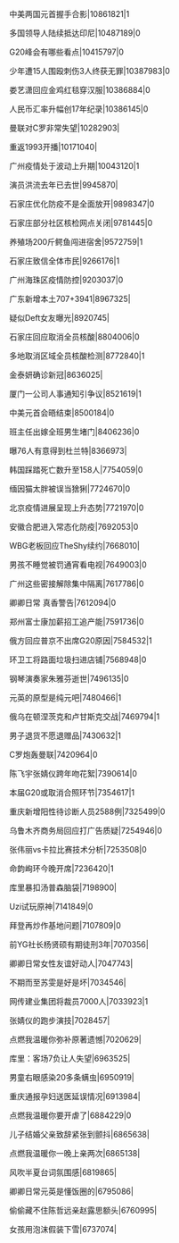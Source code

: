 中美两国元首握手合影|10861821|1

多国领导人陆续抵达印尼|10487189|0

G20峰会有哪些看点|10415797|0

少年遭15人围殴刺伤3人终获无罪|10387983|0

娄艺潇回应金鸡红毯穿汉服|10386884|0

人民币汇率升幅创17年纪录|10386145|0

曼联对C罗非常失望|10282903|

重返1993开播|10171040|

广州疫情处于波动上升期|10043120|1

演员洪流去年已去世|9945870|

石家庄优化防疫不是全面放开|9898347|0

石家庄部分社区核检网点关闭|9781445|0

养殖场200斤鳄鱼闯进宿舍|9572759|1

石家庄致信全体市民|9266176|1

广州海珠区疫情防控|9203037|0

广东新增本土707+3941|8967325|

疑似Deft女友曝光|8920745|

石家庄回应取消全员核酸|8804006|0

多地取消区域全员核酸检测|8772840|1

金泰妍确诊新冠|8636025|

厦门一公司人事通知引争议|8521619|1

中美元首会晤结束|8500184|0

班主任出嫁全班男生堵门|8406236|0

曝76人有意得到杜兰特|8366973|

韩国踩踏死亡数升至158人|7754059|0

缅因猫太胖被误当猞猁|7724670|0

北京疫情进展呈现上升态势|7721970|0

安徽合肥进入常态化防疫|7692053|0

WBG老板回应TheShy续约|7668010|

男孩不睡觉被罚通宵看电视|7649003|0

广州这些密接解除集中隔离|7617786|0

卿卿日常 真香警告|7612094|0

郑州富士康加薪招工追产能|7591736|0

俄方回应普京不出席G20原因|7584532|1

环卫工将路面垃圾扫进店铺|7568948|0

钢琴演奏家朱雅芬逝世|7496135|0

元英的原型是纯元吧|7480466|1

俄乌在顿涅茨克和卢甘斯克交战|7469794|1

男子退货不愿退赠品|7430632|1

C罗炮轰曼联|7420964|0

陈飞宇张婧仪跨年吻花絮|7390614|0

本届G20或取消合照环节|7354617|1

重庆新增阳性待诊断人员2588例|7325499|0

乌鲁木齐商务局回应打广告质疑|7254946|0

张伟丽vs卡拉比赛技术分析|7253508|0

命韵峋环今晚开席|7236420|1

库里暴扣汤普森脑袋|7198900|

Uzi试玩原神|7141849|0

拜登再炒作基地问题|7107809|0

前YG社长杨贤硕有期徒刑3年|7070356|

卿卿日常女性友谊好动人|7047743|

不期而至苏雯是好是坏|7034546|

网传建业集团将裁员7000人|7033923|1

张婧仪的跑步演技|7028457|

点燃我温暖你弥补原著遗憾|7020629|

库里：客场7负让人失望|6963525|

男童右眼感染20多条螨虫|6950919|

重庆通报孕妇送医延误情况|6913984|

点燃我温暖你要开虐了|6884229|0

儿子结婚父亲致辞紧张到颤抖|6865638|

点燃我温暖你一晚上亲两次|6865138|

风吹半夏台词氛围感|6819865|

卿卿日常元英是懂饭圈的|6795086|

偷偷藏不住陈哲远亲赵露思额头|6760995|

女孩用泡沫假装下雪|6737074|


